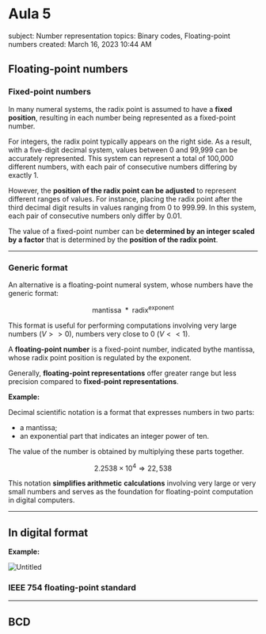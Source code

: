 # Aula 5

subject: Number representation
topics: Binary codes, Floating-point numbers
created: March 16, 2023 10:44 AM

## Floating-point numbers

### Fixed-point numbers

In many numeral systems, the radix point is assumed to have a **fixed position**, resulting in each number being represented as a fixed-point number. 

For integers, the radix point typically appears on the right side. As a result, with a five-digit decimal system, values between 0 and 99,999 can be accurately represented. This system can represent a total of 100,000 different numbers, with each pair of consecutive numbers differing by exactly 1. 

However, the **position of the radix point can be adjusted** to represent different ranges of values. For instance, placing the radix point after the third decimal digit results in values ranging from 0 to 999.99. In this system, each pair of consecutive numbers only differ by 0.01. 

The value of a fixed-point number can be **determined by an integer scaled by a factor** that is determined by the **position of the radix point**.

---

### Generic format

An alternative is a floating-point numeral system, whose numbers have the generic format:

$$
\text{mantissa }*\text{ radix}^{\text{exponent}}
$$

This format is useful for performing computations involving very large numbers $(V>>0)$, numbers very close to 0 $(V<<1)$.

A **floating-point number** is a fixed-point number, indicated bythe mantissa, whose radix point position is regulated by the exponent.

Generally, **floating-point representations** offer greater range but less precision compared to **fixed-point representations**.

**Example:**

Decimal scientific notation is a format that expresses numbers in two parts: 

- a mantissa;
- an exponential part that indicates an integer power of ten.

The value of the number is obtained by multiplying these parts together.

$$
2.2538 × 10^4\Longrightarrow22,538
$$

 This notation **simplifies arithmetic** **calculations** involving very large or very small numbers and serves as the foundation for floating-point computation in digital computers. 

---

## In digital format

**Example:**

![Untitled](Aula%205%203cfbd25cbd2e4693b3ea7e8bb61e37de/Untitled.png)

### IEEE 754 floating-point standard

---

## BCD